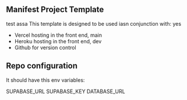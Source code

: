## Manifest Project Template
test assa
This template is designed to be used iasn conjunction with:
yes
- Vercel hosting in the front end, main
- Heroku hosting in the front end, dev
- Github for version control

## Repo configuration

It should have this env variables:

SUPABASE_URL
SUPABASE_KEY
DATABASE_URL